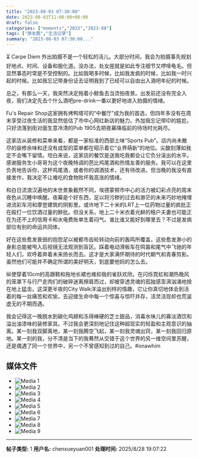 ```yaml
---
title: "2023-08-03 07:30:08"
date: 2023-08-03T11:00:00+08:00
draft: false
categories: ["moments","2023","2023-08"]
tags: ["朋友圈","生活记录"]
summary: "2023-08-03 07:30:08..."
---
```


⏳ Carpe Diem
​
外出拍摄不是一个轻松的活儿。​大部分时间，我会为拍摄事先规划好地点、时间、设备和服化道。没办法，处女座就是如此专注细节又啰嗦龟毛。但显然事态时常是不受控制的。比如我喝多时候，比如我发疯的时候，比如我一时兴起的时候。比如我忘记带身份证去证明我到了已经可以自由出入酒吧年纪的时候。

总之，有那么一天，我突然决定拖着小鲸鱼去当烫拍夜景。出发前还没有完全入夜，我们决定先去个什么酒吧pre-drink一番以更好地进入拍摄的情绪。

Fu's Repair Shop这家拥有烤鸭塔可的“中餐厅”成为我的首选，但四年多没有在周末享受过夜生活的我显然低估了市中心网红新店的魅力。外加我忘记带ID的尴尬，只好流落到街对面生意冷清的Pub 1905去把夜幕降临前的待场时光耗尽。

这家店从装修和菜单来看，都是一家标准的西部土味“Sports Pub”。店内尚未散尽的装修余味和还没有成型的菜单都在昭示着它“业界萌新”的地位。尖酸刻薄如我定不会嘴下留情。坦白来说，这家店的餐饮是送我吃我都会让它负分滚出的水平。感谢服务生小哥哥为这个夜晚特调的芭比鸡尾酒和热情友善的服务。我可以在这里负责地告诉你，这杯鸡尾酒，或者你的调酒技术，还有待改进。但当晚的我没有直接发作，我决定不让难吃的食物败坏我高涨的情绪。

和白日流浪汉遍地的末世景象截然不同，埃德蒙顿市中心的活力被幻彩点亮的周末夜色从沉睡中唤醒。夜幕是个好东西，足以将污秽的过去和渺茫的未来巧妙地掩埋进流彩车河和摩登建筑的阴影里。或许地下二十米的LRT上一位药物过量的疯批正在殴打一位饮酒过量的醉批。但没关系，地上二十米衣着光鲜的租户夫妻也可能正在为还不上的信用卡和水电费账单生着闷气。谁比谁又能好到哪里去？不过是发病部位有别的命运共同体。

好在这些愈发衰弱的抱怨足以被都市齿轮转动向前的轰鸣所覆盖，这些愈发渺小的身影总能被甩入后视镜无法观测到盲区。踩着电动滑板车在鸣笛和尾气中飞驰的年轻人们，欢呼着奔着未来扬长而去。这才是大家满怀期待的时代朝气和青春剪影。虽然他们可能并不确定所谓的美好明天，到底要他妈的怎么去。

纵使穿着10cm的高跟鞋和拖地长裙也难抑我的雀跃欢欣。在闪烁霓虹和潮热晚风的笼罩下与行尸走肉们的破碎迷离擦肩而过，却被穿透灵魂的孤独感澎湃汹涌地按在地上猛击。这深更半夜的City Walk洋溢出别样的情趣，它让你真切地体会到活着的每一丝痛苦和欢愉，去迎接生命中每一个惊喜与惊吓并存，活灵活现却也荒诞虚无的不期而遇。

我会记得这一晚脱水到碳化鸡翅和冻得棒硬的芝士甜品，消毒水味儿的寡淡酒饮和溢出油漆味的装修家具。不过我会更深刻地记住这种超现实的轻盈和主观意识的抽离。某一刻我双脚离地，某一刻我腾空飞起，某一刻我灵魂出窍，某一刻我回归原地。某一刻的我，分不清是当下的我蓦然从交错于这个世界的另一维空间里苏醒，还是偶遇了同一个世界中，另一个不曾感知到过的自己。
​
​#onawhim

## 媒体文件

- ![Media 1](/Moments/photos/2023-08-03/202308030730080.jpg)
- ![Media 2](/Moments/photos/2023-08-03/202308030730081.jpg)
- ![Media 3](/Moments/photos/2023-08-03/202308030730082.jpg)
- ![Media 4](/Moments/photos/2023-08-03/202308030730083.jpg)
- ![Media 5](/Moments/photos/2023-08-03/202308030730084.jpg)
- ![Media 6](/Moments/photos/2023-08-03/202308030730085.jpg)
- ![Media 7](/Moments/photos/2023-08-03/202308030730086.jpg)
- ![Media 8](/Moments/photos/2023-08-03/202308030730087.jpg)
- ![Media 9](/Moments/photos/2023-08-03/202308030730088.jpg)

---

**帖子类型:** 1
**用户名:** chenxueyuan001
**处理时间:** 2025/8/28 19:07:22